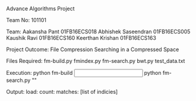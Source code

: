 Advance Algorithms Project

Team No: 101101

Team:
Aakansha Pant 		01FB16ECS018
Abhishek Saseendran	01FB16ECS005
Kaushik Ravi		01FB16ECS160
Keerthan Krishan 	01FB16ECS163

Project Outcome:
File Compression
Searching in a Compressed Space

Files Required:
	fm-build.py
	fmindex.py
	fm-search.py
	bwt.py
	test_data.txt

Execution:
python fm-build <input dataset> <indexfile> 
python fm-search.py <indexfile> "<querystring>"

Output:
	load:<time for loading the compressed file>
	count:<time taken to count the number of occurences>
	<no of occurences>
	matches:<time taken to find the exasct matched>
	[list of indicies]

